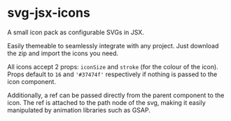 # svg-jsx-icons
A small icon pack as configurable SVGs in JSX.

Easily themeable to seamlessly integrate with any project. Just download the zip and import the icons you need.

All icons accept 2 props: `iconSize` and `stroke` (for the colour of the icon). Props default to `16` and `'#37474f'` respectively if nothing is passed to the icon component.

Additionally, a ref can be passed directly from the parent component to the
 icon. The ref is attached to the path node of the svg, making it easily
  manipulated by animation libraries such as GSAP.